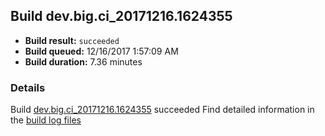 ## Build dev.big.ci_20171216.1624355
- **Build result:** `succeeded`
- **Build queued:** 12/16/2017 1:57:09 AM
- **Build duration:** 7.36 minutes
### Details
Build [dev.big.ci_20171216.1624355](https://winappstudio.visualstudio.com/web/build.aspx?pcguid=a4ef43be-68ce-4195-a619-079b4d9834c2&builduri=vstfs%3a%2f%2f%2fBuild%2fBuild%2f24355) succeeded
Find detailed information in the [build log files](https://uwpctdiags.blob.core.windows.net/buildlogs/dev.big.ci_20171216.1624355_logs.zip)
